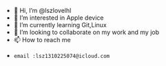 - 👋 Hi, I’m @lszlovelhl
- 👀 I’m interested in Apple device
- 🌱 I’m currently learning Git,Linux
- 💞️ I’m looking to collaborate on my work and my job
- 📫 How to reach me 
-     email :lsz1310225074@icloud.com

<!---
lszlovelhl/lszlovelhl is a ✨ special ✨ repository because its `README.md` (this file) appears on your GitHub profile.
You can click the Preview link to take a look at your changes.
--->
